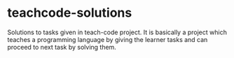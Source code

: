 # teachcode-solutions

Solutions to tasks given in teach-code project. It is basically a project which teaches a programming language by giving the learner tasks and can proceed to next task by solving them.
